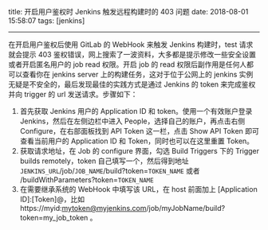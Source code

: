 title: 开启用户鉴权时 Jenkins 触发远程构建时的 403 问题
date: 2018-08-01 15:58:07
tags: [jenkins]

---

在开启用户鉴权后使用 GitLab 的 WebHook 来触发 Jenkins 构建时，test 请求就会提示 403 鉴权错误，网上搜索了一波资料，大多都是提示修改一些安全设置或者开启匿名用户的 job read 权限。开启 job 的 read 权限后副作用是任何人都可以查看你在 jenkins server 上的构建任务，这对于位于公网上的 jenkins 实例无疑是不安全的，最后发现最佳的实践方式是通过 Jenkins 的 token 来完成鉴权并向 trigger 的 url 发送请求。步骤如下：

<!--more-->

1. 首先获取 Jenkins 用户的 Application ID 和 token。使用一个有效账户登录 Jenkins，然后在左侧边栏中进入 People，选择自己的账户，再点击右侧 Configure，在右部面板找到 API Token 这一栏，点击 Show API Token 即可查看当前用户的 Application ID 和 Token，同时也可以在这里重置 Token。
2. 获取请求地址，在 Job 的 configure 界面，勾选 Build Triggers 下的 Trigger builds remotely，token 自己填写一个，然后得到地址 `JENKINS_URL`/job/`JOB_NAME`/build?token=`TOKEN_NAME` 或者 /buildWithParameters?token=`TOKEN_NAME`
3. 在需要继承系统的 WebHook 中填写该 URL，在 host 前面加上 [Application ID]:[Token]@，比如 https://myid:mytoken@myjenkins.com/job/myJobName/build?token=my_job_token 。

